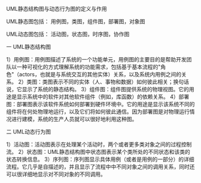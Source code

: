 UML静态结构图与动态行为图的定义与作用

UML静态图包括：
用例图，类图，组件图，部署图，对象图

UML动态图包括：
活动图，状态图，时序图，协作图

一 UML静态结构图

1）用例图：用例图描述了系统的一个功能单元，用例图的主要目的是帮助开发团队以一种可视化的方式理解系统的功能需求，包括基于基本流程的"角色"（actors，也就是与系统交互的其他实体）关系，以及系统内用例之间的关系。
2）类图：类图表示不同的实体（人、事物和数据）如何彼此相关；换句话说，它显示了系统的静态结构。
3）组件图：组件图提供系统的物理视图。它的用途是显示系统中的软件对其他软件组件（例如，库函数）的依赖关系。
4）部署图：部署图表示该软件系统如何部署到硬件环境中。它的用途是显示该系统不同的组件将在何处物理地运行，以及它们将如何彼此通信。因为部署图是对物理运行情况进行建模，系统的生产人员就可以很好地利用这种图。

二 UML动态行为图

1）活动图：活动图表示在处理某个活动时，两个或者更多类对象之间的过程控制流。
2）状态图：UML静态结构图中状态图表示某个类所处的不同状态和该类的状态转换信息。
3）序列图：序列图显示具体用例（或者是用例的一部分）的详细流程。它几乎是自描述的，并且显示了流程中中不同对象之间的调用关系，同时还可以很详细地显示对不同对象的不同调用。
